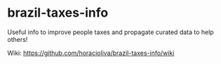 # brazil-taxes-info
Useful info to improve people taxes and propagate curated data to help others!


Wiki: https://github.com/horacioliva/brazil-taxes-info/wiki

